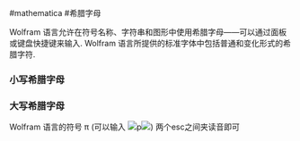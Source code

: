 #mathematica  #希腊字母


Wolfram 语言允许在符号名称、字符串和图形中使用希腊字母——可以通过面板或键盘快捷键来输入. Wolfram 语言所提供的标准字体中包括普通和变化形式的希腊字符.

### 小写希腊字母

### 大写希腊字母

Wolfram 语言的符号 π (可以输入 ![](https://reference.wolframcloud.com/language/guide/Files/GreekLetters.zh/49.png)p![](https://reference.wolframcloud.com/language/guide/Files/GreekLetters.zh/52.png))
两个esc之间夹读音即可
